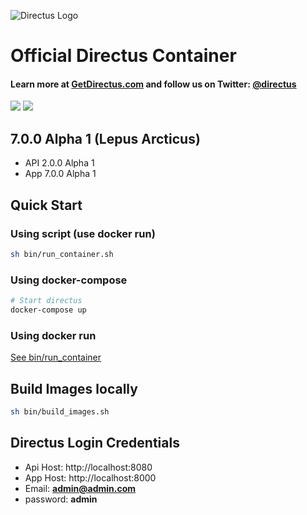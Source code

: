 ![Directus Logo](http://getdirectus.com/assets/imgs/directus.png)

Official Directus Container
====================

#### Learn more at [GetDirectus.com](http://getdirectus.com) and follow us on Twitter: [@directus](https://twitter.com/directus)
[![](https://images.microbadger.com/badges/image/getdirectus/directus.svg)](https://microbadger.com/images/getdirectus/directus "Get your own image badge on microbadger.com")
[![](https://images.microbadger.com/badges/version/getdirectus/directus.svg)](https://microbadger.com/images/getdirectus/directus "Get your own version badge on microbadger.com")

## 7.0.0 Alpha 1 (Lepus Arcticus)
- API 2.0.0 Alpha 1
- App 7.0.0 Alpha 1

## Quick Start

### Using script (use docker run)

```bash
sh bin/run_container.sh
```

### Using docker-compose
```bash
# Start directus
docker-compose up
```

### Using docker run

[See bin/run_container](bin/container.sh)

## Build Images locally

```bash
sh bin/build_images.sh
```

## Directus Login Credentials

- Api Host: http://localhost:8080
- App Host: http://localhost:8000
- Email: **admin@admin.com**
- password: **admin**
